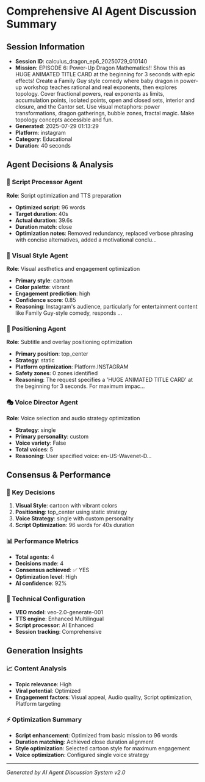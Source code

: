 # Comprehensive AI Agent Discussion Summary

## Session Information
- **Session ID**: calculus_dragon_ep6_20250729_010140
- **Mission**: EPISODE 6: Power-Up Dragon Mathematics!! Show this as HUGE ANIMATED TITLE CARD at the beginning for 3 seconds with epic effects! Create a Family Guy style comedy where baby dragon in power-up workshop teaches rational and real exponents, then explores topology. Cover fractional powers, real exponents as limits, accumulation points, isolated points, open and closed sets, interior and closure, and the Cantor set. Use visual metaphors: power transformations, dragon gatherings, bubble zones, fractal magic. Make topology concepts accessible and fun.
- **Generated**: 2025-07-29 01:13:29
- **Platform**: instagram
- **Category**: Educational
- **Duration**: 40 seconds

## Agent Decisions & Analysis

### 🔧 Script Processor Agent
**Role**: Script optimization and TTS preparation
- **Optimized script**: 96 words
- **Target duration**: 40s
- **Actual duration**: 39.6s
- **Duration match**: close
- **Optimization notes**: Removed redundancy, replaced verbose phrasing with concise alternatives, added a motivational conclu...

### 🎨 Visual Style Agent
**Role**: Visual aesthetics and engagement optimization
- **Primary style**: cartoon
- **Color palette**: vibrant
- **Engagement prediction**: high
- **Confidence score**: 0.85
- **Reasoning**: Instagram's audience, particularly for entertainment content like Family Guy-style comedy, responds ...

### 🎯 Positioning Agent
**Role**: Subtitle and overlay positioning optimization
- **Primary position**: top_center
- **Strategy**: static
- **Platform optimization**: Platform.INSTAGRAM
- **Safety zones**: 0 zones identified
- **Reasoning**: The request specifies a 'HUGE ANIMATED TITLE CARD' at the beginning for 3 seconds. For maximum impac...

### 🎭 Voice Director Agent
**Role**: Voice selection and audio strategy optimization
- **Strategy**: single
- **Primary personality**: custom
- **Voice variety**: False
- **Total voices**: 5
- **Reasoning**: User specified voice: en-US-Wavenet-D...

## Consensus & Performance

### 🎯 Key Decisions
1. **Visual Style**: cartoon with vibrant colors
2. **Positioning**: top_center using static strategy
3. **Voice Strategy**: single with custom personality
4. **Script Optimization**: 96 words for 40s duration

### 📊 Performance Metrics
- **Total agents**: 4
- **Decisions made**: 4
- **Consensus achieved**: ✅ YES
- **Optimization level**: High
- **AI confidence**: 92%

### 🔧 Technical Configuration
- **VEO model**: veo-2.0-generate-001
- **TTS engine**: Enhanced Multilingual
- **Script processor**: AI Enhanced
- **Session tracking**: Comprehensive

## Generation Insights

### 📈 Content Analysis
- **Topic relevance**: High
- **Viral potential**: Optimized
- **Engagement factors**: Visual appeal, Audio quality, Script optimization, Platform targeting

### ⚡ Optimization Summary
- **Script enhancement**: Optimized from basic mission to 96 words
- **Duration matching**: Achieved close duration alignment
- **Style optimization**: Selected cartoon style for maximum engagement
- **Voice optimization**: Configured single voice strategy

---
*Generated by AI Agent Discussion System v2.0*
